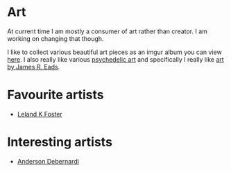 # Art
At current time I am mostly a consumer of art rather than creator. I am working on changing that though.

I like to collect various beautiful art pieces as an imgur album you can view [here](http://imgur.com/a/3m5wf). I also really like various [psychedelic art](http://imgur.com/a/9yOpt) and specifically I really like [art by James R. Eads](http://imgur.com/a/Aao8R). 

# Favourite artists
- [Leland K Foster](http://www.lelandkfoster.com/)

# Interesting artists 
- [Anderson Debernardi](https://imgur.com/gallery/dKx5S)